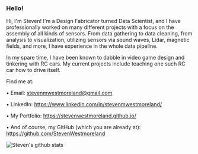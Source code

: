 ### Hello!

Hi, I'm Steven! I'm a Design Fabricator turned Data Scientist, and I have professionally worked on many different projects with a focus on the assembly of all kinds of sensors. From data gathering to data cleaning, from analysis to visualization, utilizing sensors via sound waves, Lidar, magnetic fields, and more, I have experience in the whole data pipeline.

In my spare time, I have been known to dabble in video game design and tinkering with RC cars. My current projects include teaching one such RC car how to drive itself. 

Find me at:

• Email: stevenmwestmoreland@gmail.com

• LinkedIn: https://www.linkedin.com/in/stevenmwestmoreland/

• My Portfolio: https://stevenwestmoreland.github.io/

• And of course, my GitHub (which you are already at): https://github.com/StevenWestmoreland

![Steven's github stats](https://github-readme-stats.vercel.app/api?username=StevenWestmoreland&show_icons=true&theme=tokyonight)
